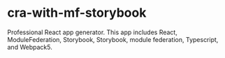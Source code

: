 # cra-with-mf-storybook
Professional React app generator. This app includes React, ModuleFederation, Storybook, Storybook, module federation, Typescript, and Webpack5.
